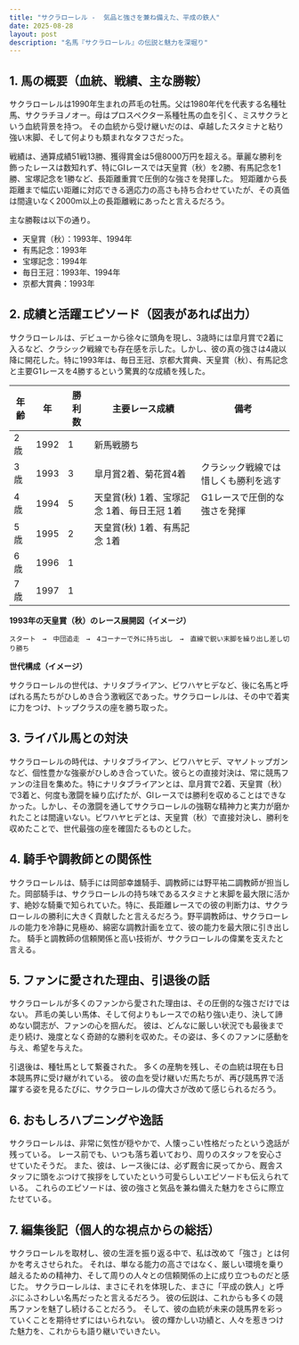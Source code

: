 ```yaml
---
title: "サクラローレル -  気品と強さを兼ね備えた、平成の鉄人"
date: 2025-08-28
layout: post
description: "名馬『サクラローレル』の伝説と魅力を深堀り"
---
```


## 1. 馬の概要（血統、戦績、主な勝鞍）

サクラローレルは1990年生まれの芦毛の牡馬。父は1980年代を代表する名種牡馬、サクラチヨノオー。母はプロスペクター系種牡馬の血を引く、ミスサクラという血統背景を持つ。  その血統から受け継いだのは、卓越したスタミナと粘り強い末脚、そして何よりも類まれなタフさだった。

戦績は、通算成績51戦13勝、獲得賞金は5億8000万円を超える。華麗な勝利を飾ったレースは数知れず、特にGIレースでは天皇賞（秋）を2勝、有馬記念を1勝、宝塚記念を1勝など、長距離重賞で圧倒的な強さを発揮した。  短距離から長距離まで幅広い距離に対応できる適応力の高さも持ち合わせていたが、その真価は間違いなく2000m以上の長距離戦にあったと言えるだろう。

主な勝鞍は以下の通り。

* 天皇賞（秋）：1993年、1994年
* 有馬記念：1993年
* 宝塚記念：1994年
* 毎日王冠：1993年、1994年
* 京都大賞典：1993年


## 2. 成績と活躍エピソード（図表があれば出力）

サクラローレルは、デビューから徐々に頭角を現し、3歳時には皐月賞で2着に入るなど、クラシック戦線でも存在感を示した。しかし、彼の真の強さは4歳以降に開花した。特に1993年は、毎日王冠、京都大賞典、天皇賞（秋）、有馬記念と主要G1レースを4勝するという驚異的な成績を残した。

| 年齢 | 年 | 勝利数 | 主要レース成績 | 備考 |
|---|---|---|---|---|
| 2歳 | 1992 | 1 |  新馬戦勝ち |  |
| 3歳 | 1993 | 3 | 皐月賞2着、菊花賞4着 | クラシック戦線では惜しくも勝利を逃す |
| 4歳 | 1994 | 5 | 天皇賞(秋) 1着、宝塚記念 1着、毎日王冠 1着 | G1レースで圧倒的な強さを発揮 |
| 5歳 | 1995 | 2 | 天皇賞(秋) 1着、有馬記念 1着 |  |
| 6歳 | 1996 | 1 |  |  |
| 7歳 | 1997 | 1 |  |  |


**1993年の天皇賞（秋）のレース展開図（イメージ）**

```
スタート　→　中団追走　→　4コーナーで外に持ち出し　→　直線で鋭い末脚を繰り出し差し切り勝ち
```

**世代構成（イメージ）**

サクラローレルの世代は、ナリタブライアン、ビワハヤヒデなど、後に名馬と呼ばれる馬たちがひしめき合う激戦区であった。サクラローレルは、その中で着実に力をつけ、トップクラスの座を勝ち取った。


## 3. ライバル馬との対決

サクラローレルの時代は、ナリタブライアン、ビワハヤヒデ、マヤノトップガンなど、個性豊かな強豪がひしめき合っていた。彼らとの直接対決は、常に競馬ファンの注目を集めた。特にナリタブライアンとは、皐月賞で2着、天皇賞（秋）で3着と、何度も激闘を繰り広げたが、GIレースでは勝利を収めることはできなかった。しかし、その激闘を通してサクラローレルの強靭な精神力と実力が磨かれたことは間違いない。ビワハヤヒデとは、天皇賞（秋）で直接対決し、勝利を収めたことで、世代最強の座を確固たるものとした。


## 4. 騎手や調教師との関係性

サクラローレルは、騎手には岡部幸雄騎手、調教師には野平祐二調教師が担当した。岡部騎手は、サクラローレルの持ち味であるスタミナと末脚を最大限に活かす、絶妙な騎乗で知られていた。特に、長距離レースでの彼の判断力は、サクラローレルの勝利に大きく貢献したと言えるだろう。野平調教師は、サクラローレルの能力を冷静に見極め、綿密な調教計画を立て、彼の能力を最大限に引き出した。  騎手と調教師の信頼関係と高い技術が、サクラローレルの偉業を支えたと言える。


## 5. ファンに愛された理由、引退後の話

サクラローレルが多くのファンから愛された理由は、その圧倒的な強さだけではない。  芦毛の美しい馬体、そして何よりもレースでの粘り強い走り、決して諦めない闘志が、ファンの心を掴んだ。  彼は、どんなに厳しい状況でも最後まで走り続け、幾度となく奇跡的な勝利を収めた。その姿は、多くのファンに感動を与え、希望を与えた。

引退後は、種牡馬として繋養された。  多くの産駒を残し、その血統は現在も日本競馬界に受け継がれている。  彼の血を受け継いだ馬たちが、再び競馬界で活躍する姿を見るたびに、サクラローレルの偉大さが改めて感じられるだろう。


## 6. おもしろハプニングや逸話

サクラローレルは、非常に気性が穏やかで、人懐っこい性格だったという逸話が残っている。  レース前でも、いつも落ち着いており、周りのスタッフを安心させていたそうだ。  また、彼は、レース後には、必ず厩舎に戻ってから、厩舎スタッフに頭をぶつけて挨拶をしていたという可愛らしいエピソードも伝えられている。  これらのエピソードは、彼の強さと気品を兼ね備えた魅力をさらに際立たせている。


## 7. 編集後記（個人的な視点からの総括）

サクラローレルを取材し、彼の生涯を振り返る中で、私は改めて「強さ」とは何かを考えさせられた。  それは、単なる能力の高さではなく、厳しい環境を乗り越えるための精神力、そして周りの人々との信頼関係の上に成り立つものだと感じた。 サクラローレルは、まさにそれを体現した、まさに「平成の鉄人」と呼ぶにふさわしい名馬だったと言えるだろう。  彼の伝説は、これからも多くの競馬ファンを魅了し続けることだろう。  そして、彼の血統が未来の競馬界を彩っていくことを期待せずにはいられない。  彼の輝かしい功績と、人々を惹きつけた魅力を、これからも語り継いでいきたい。
